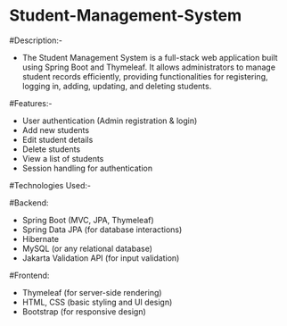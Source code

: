 # Student-Management-System

#Description:-
* The Student Management System is a full-stack web application built using Spring Boot and Thymeleaf. It allows administrators to manage student records efficiently, providing functionalities for registering, logging in, adding, updating, and deleting students.

#Features:- 
* User authentication (Admin registration & login) 
* Add new students
* Edit student details
* Delete students
* View a list of students
* Session handling for authentication

#Technologies Used:-

#Backend:
* Spring Boot (MVC, JPA, Thymeleaf)
* Spring Data JPA (for database interactions)
* Hibernate
* MySQL (or any relational database)
* Jakarta Validation API (for input validation)

#Frontend:
* Thymeleaf (for server-side rendering)
* HTML, CSS (basic styling and UI design)
* Bootstrap (for responsive design)
